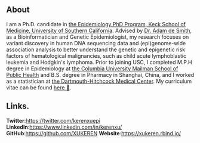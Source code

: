 ## About  
I am a Ph.D. candidate in [the Epidemiology PhD Program, Keck School of Medicine, University of Southern California](https://keck.usc.edu/). Advised by [Dr. Adam de Smith](https://keck.usc.edu/faculty-search/adam-de-smith/), as a Bioinformatician and Genetic Epidemiologist, my research focuses on variant discovery in human DNA sequencing data and (epi)genome-wide association analysis to better understand the genetic and epigenetic risk factors of hematological malignancies, such as child acute lymphoblastic leukemia and Hodgkin's lymphoma. Prior to joining USC, I completed M.P.H degree in Epidemiology at [the Columbia University Mailman School of Public Health](https://www.publichealth.columbia.edu/) and B.S. degree in Pharmacy in Shanghai, China, and I worked as a statistician at [the Dartmouth-Hitchcock Medical Center](https://www.dartmouth-hitchcock.org/). My curriculum vitae can be found [here :open_file_folder:](https://xukeren.rbind.io/cv/cv.pdf). 


## Links. 
**Twitter**:https://twitter.com/kerenxuepi
**LinkedIn**:https://www.linkedin.com/in/kerenxu/
**GitHub**:https://github.com/XUKEREN
**Website**:https://xukeren.rbind.io/
